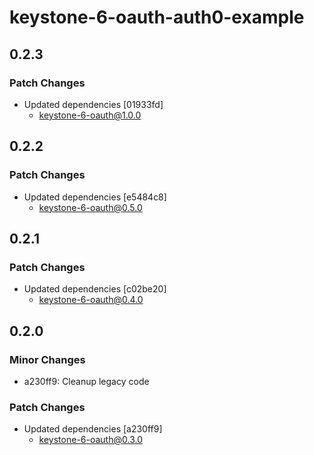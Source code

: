 # keystone-6-oauth-auth0-example

## 0.2.3

### Patch Changes

- Updated dependencies [01933fd]
  - keystone-6-oauth@1.0.0

## 0.2.2

### Patch Changes

- Updated dependencies [e5484c8]
  - keystone-6-oauth@0.5.0

## 0.2.1

### Patch Changes

- Updated dependencies [c02be20]
  - keystone-6-oauth@0.4.0

## 0.2.0

### Minor Changes

- a230ff9: Cleanup legacy code

### Patch Changes

- Updated dependencies [a230ff9]
  - keystone-6-oauth@0.3.0
